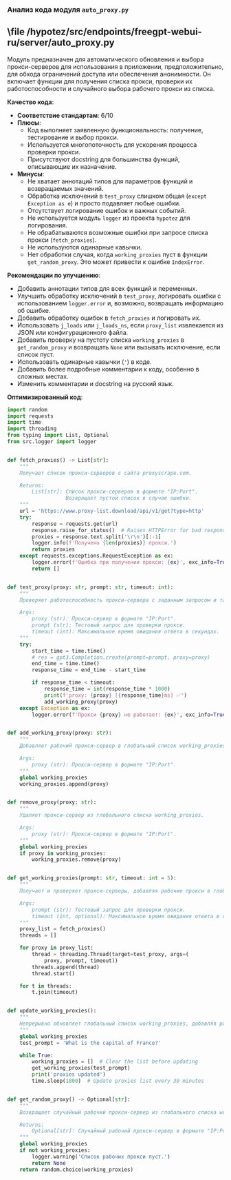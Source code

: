 ### **Анализ кода модуля `auto_proxy.py`**

## \file /hypotez/src/endpoints/freegpt-webui-ru/server/auto_proxy.py

Модуль предназначен для автоматического обновления и выбора прокси-серверов для использования в приложении, предположительно, для обхода ограничений доступа или обеспечения анонимности. Он включает функции для получения списка прокси, проверки их работоспособности и случайного выбора рабочего прокси из списка.

**Качество кода**:
- **Соответствие стандартам**: 6/10
- **Плюсы**:
  - Код выполняет заявленную функциональность: получение, тестирование и выбор прокси.
  - Используется многопоточность для ускорения процесса проверки прокси.
  - Присутствуют docstring для большинства функций, описывающие их назначение.
- **Минусы**:
  - Не хватает аннотаций типов для параметров функций и возвращаемых значений.
  - Обработка исключений в `test_proxy` слишком общая (`except Exception as e`) и просто подавляет любые ошибки.
  - Отсутствует логирование ошибок и важных событий.
  - Не используется модуль `logger` из проекта `hypotez` для логирования.
  - Не обрабатываются возможные ошибки при запросе списка прокси (`fetch_proxies`).
  - Не используются одинарные кавычки.
  - Нет обработки случая, когда `working_proxies` пуст в функции `get_random_proxy`. Это может привести к ошибке `IndexError`.

**Рекомендации по улучшению**:
- Добавить аннотации типов для всех функций и переменных.
- Улучшить обработку исключений в `test_proxy`, логировать ошибки с использованием `logger.error` и, возможно, возвращать информацию об ошибке.
- Добавить обработку ошибок в `fetch_proxies` и логировать их.
- Использовать `j_loads` или `j_loads_ns`, если `proxy_list` извлекается из JSON или конфигурационного файла.
- Добавить проверку на пустоту списка `working_proxies` в `get_random_proxy` и возвращать `None` или вызывать исключение, если список пуст.
- Использовать одинарные кавычки (`'`) в коде.
- Добавить более подробные комментарии к коду, особенно в сложных местах.
- Изменить комментарии и docstring на русский язык.

**Оптимизированный код**:
```python
import random
import requests
import time
import threading
from typing import List, Optional
from src.logger import logger


def fetch_proxies() -> List[str]:
    """
    Получает список прокси-серверов с сайта proxyscrape.com.

    Returns:
        List[str]: Список прокси-серверов в формате "IP:Port".
                   Возвращает пустой список в случае ошибки.
    """
    url = 'https://www.proxy-list.download/api/v1/get?type=http'
    try:
        response = requests.get(url)
        response.raise_for_status()  # Raises HTTPError for bad responses (4XX, 5XX)
        proxies = response.text.split('\r\n')[:-1]
        logger.info(f'Получено {len(proxies)} прокси.')
        return proxies
    except requests.exceptions.RequestException as ex:
        logger.error(f'Ошибка при получении прокси: {ex}', exc_info=True)
        return []


def test_proxy(proxy: str, prompt: str, timeout: int):
    """
    Проверяет работоспособность прокси-сервера с заданным запросом и таймаутом.

    Args:
        proxy (str): Прокси-сервер в формате "IP:Port".
        prompt (str): Тестовый запрос для проверки прокси.
        timeout (int): Максимальное время ожидания ответа в секундах.
    """
    try:
        start_time = time.time()
        # res = gpt3.Completion.create(prompt=prompt, proxy=proxy)
        end_time = time.time()
        response_time = end_time - start_time

        if response_time < timeout:
            response_time = int(response_time * 1000)
            print(f'proxy: {proxy} [{response_time}ms] ✅')
            add_working_proxy(proxy)
    except Exception as ex:
        logger.error(f'Прокси {proxy} не работает: {ex}', exc_info=True)


def add_working_proxy(proxy: str):
    """
    Добавляет рабочий прокси-сервер в глобальный список working_proxies.

    Args:
        proxy (str): Прокси-сервер в формате "IP:Port".
    """
    global working_proxies
    working_proxies.append(proxy)


def remove_proxy(proxy: str):
    """
    Удаляет прокси-сервер из глобального списка working_proxies.

    Args:
        proxy (str): Прокси-сервер в формате "IP:Port".
    """
    global working_proxies
    if proxy in working_proxies:
        working_proxies.remove(proxy)


def get_working_proxies(prompt: str, timeout: int = 5):
    """
    Получает и проверяет прокси-серверы, добавляя рабочие прокси в глобальный список working_proxies.

    Args:
        prompt (str): Тестовый запрос для проверки прокси.
        timeout (int, optional): Максимальное время ожидания ответа в секундах. По умолчанию 5.
    """
    proxy_list = fetch_proxies()
    threads = []

    for proxy in proxy_list:
        thread = threading.Thread(target=test_proxy, args=(
            proxy, prompt, timeout))
        threads.append(thread)
        thread.start()

    for t in threads:
        t.join(timeout)


def update_working_proxies():
    """
    Непрерывно обновляет глобальный список working_proxies, добавляя рабочие прокси-серверы.
    """
    global working_proxies
    test_prompt = 'What is the capital of France?'

    while True:
        working_proxies = []  # Clear the list before updating
        get_working_proxies(test_prompt)
        print('proxies updated')
        time.sleep(1800)  # Update proxies list every 30 minutes


def get_random_proxy() -> Optional[str]:
    """
    Возвращает случайный рабочий прокси-сервер из глобального списка working_proxies.

    Returns:
        Optional[str]: Случайный рабочий прокси-сервер в формате "IP:Port" или None, если список пуст.
    """
    global working_proxies
    if not working_proxies:
        logger.warning('Список рабочих прокси пуст.')
        return None
    return random.choice(working_proxies)